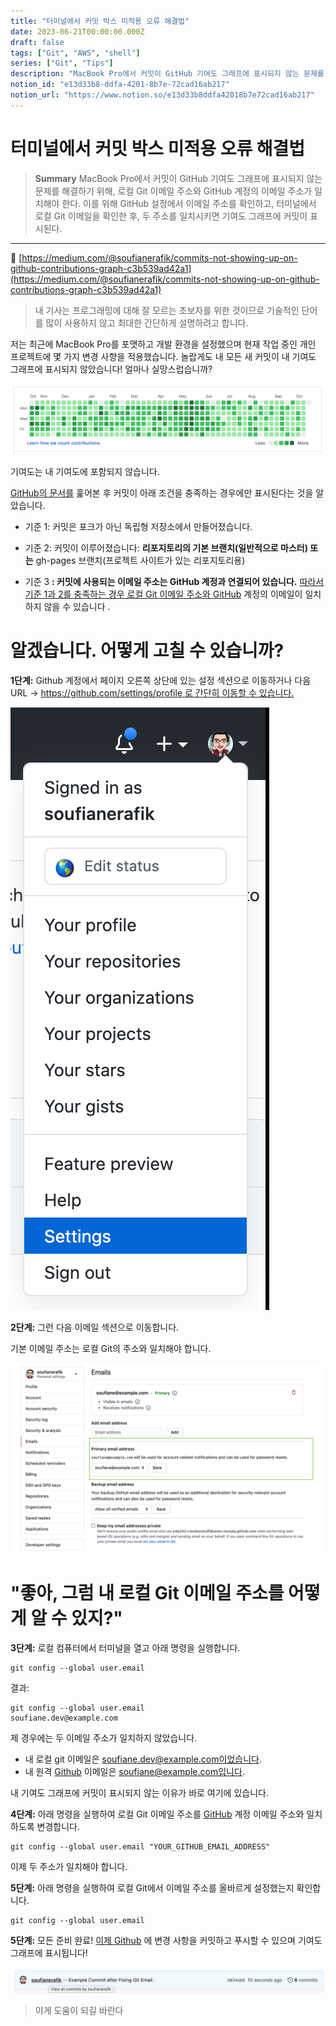 ```yaml
---
title: "터미널에서 커밋 박스 미적용 오류 해결법"
date: 2023-06-21T00:00:00.000Z
draft: false
tags: ["Git", "AWS", "shell"]
series: ["Git", "Tips"]
description: "MacBook Pro에서 커밋이 GitHub 기여도 그래프에 표시되지 않는 문제를 해결하기 위해, 로컬 Git 이메일 주소와 GitHub 계정의 이메일 주소가 일치해야 한다. 이를 위해 GitHub 설정에서 이메일 주소를 확인하고, 터미널에서 로컬 Git 이메일을 확인한 후, 두 주소를 일치시키면 기여도 그래프에 커밋이 표시된다."
notion_id: "e13d33b8-ddfa-4201-8b7e-72cad16ab217"
notion_url: "https://www.notion.so/e13d33b8ddfa42018b7e72cad16ab217"
---
```


# 터미널에서 커밋 박스 미적용 오류 해결법

> **Summary**
> MacBook Pro에서 커밋이 GitHub 기여도 그래프에 표시되지 않는 문제를 해결하기 위해, 로컬 Git 이메일 주소와 GitHub 계정의 이메일 주소가 일치해야 한다. 이를 위해 GitHub 설정에서 이메일 주소를 확인하고, 터미널에서 로컬 Git 이메일을 확인한 후, 두 주소를 일치시키면 기여도 그래프에 커밋이 표시된다.

---

🔗 [https://medium.com/@soufianerafik/commits-not-showing-up-on-github-contributions-graph-c3b539ad42a1](https://medium.com/@soufianerafik/commits-not-showing-up-on-github-contributions-graph-c3b539ad42a1)

> 내 기사는 프로그래밍에 대해 잘 모르는 초보자를 위한 것이므로 기술적인 단어를 많이 사용하지 않고 최대한 간단하게 설명하려고 합니다.

저는 최근에 MacBook Pro를 포맷하고 개발 환경을 설정했으며 현재 작업 중인 개인 프로젝트에 몇 가지 변경 사항을 적용했습니다. 놀랍게도 내 모든 새 커밋이 내 기여도 그래프에 표시되지 않았습니다! 얼마나 실망스럽습니까?

![Image](image_b7fb08e870a0.png)

기여도는 내 기여도에 포함되지 않습니다.

[GitHub의 문서를](https://docs.github.com/en/enterprise/2.16/user/github/setting-up-and-managing-your-github-profile/why-are-my-contributions-not-showing-up-on-my-profile#contributions-that-are-counted) 훑어본 후 커밋이 아래 조건을 충족하는 경우에만 표시된다는 것을 알았습니다.

- 기준 1: 커밋은 포크가 아닌 독립형 저장소에서 만들어졌습니다.
- 기준 2: 커밋이 이루어졌습니다: **리포지토리의 기본 브랜치(일반적으로 마스터) 또는**
  gh-pages 브랜치(프로젝트 사이트가 있는 리포지토리용)

- 기준 3 **: 커밋에 사용되는 이메일 주소는 GitHub 계정과 연결되어 있습니다.**
[따라서 기준 1과 2를 충족하는 경우 로컬 Git 이메일 주소와 GitHub](https://github.com/) 계정의 이메일이 일치하지 않을 수 있습니다 .

# 알겠습니다. 어떻게 고칠 수 있습니까?

**1단계:** Github 계정에서 페이지 오른쪽 상단에 있는 설정 섹션으로 이동하거나 다음 URL -> [https://github.com/settings/profile 로 간단히 이동할 수 있습니다.](https://github.com/settings/profile)

![Image](image_3e437cceeb82.png)

**2단계:** 그런 다음 이메일 섹션으로 이동합니다.

기본 이메일 주소는 로컬 Git의 주소와 일치해야 합니다.

![Image](image_94018f300f51.png)

# "좋아, 그럼 내 로컬 Git 이메일 주소를 어떻게 알 수 있지?"

**3단계:** 로컬 컴퓨터에서 터미널을 열고 아래 명령을 실행합니다.

```plain text
git config --global user.email
```

결과:

```plain text
git config --global user.email
soufiane.dev@example.com
```

제 경우에는 두 이메일 주소가 일치하지 않았습니다.

- 내 로컬 git 이메일은 soufiane.dev@example.com이었습니다.
- 내 원격 [Github](https://github.com/)
  이메일은 soufiane@example.com입니다.

내 기여도 그래프에 커밋이 표시되지 않는 이유가 바로 여기에 있습니다.

**4단계:** 아래 명령을 실행하여 로컬 Git 이메일 주소를 [GitHub](https://github.com/) 계정 이메일 주소와 일치하도록 변경합니다.

```plain text
git config --global user.email "YOUR_GITHUB_EMAIL_ADDRESS"
```

이제 두 주소가 일치해야 합니다.

**5단계:** 아래 명령을 실행하여 로컬 Git에서 이메일 주소를 올바르게 설정했는지 확인합니다.

```plain text
git config --global user.email
```

**5단계:** 모든 준비 완료! [이제 Github](https://github.com/) 에 변경 사항을 커밋하고 푸시할 수 있으며 기여도 그래프에 표시됩니다!

![Image](image_8db747d03757.png)

> 이게 도움이 되길 바란다

